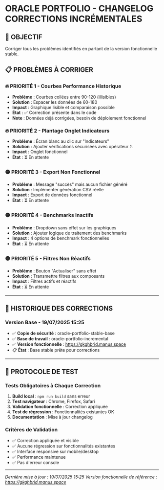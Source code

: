 # ORACLE PORTFOLIO - CHANGELOG CORRECTIONS INCRÉMENTALES

## 🎯 **OBJECTIF**
Corriger tous les problèmes identifiés en partant de la version fonctionnelle stable.

## 📋 **PROBLÈMES À CORRIGER**

### **🔥 PRIORITÉ 1 - Courbes Performance Historique**
- **Problème** : Courbes collées entre 90-120 (illisibles)
- **Solution** : Espacer les données de 60-180
- **Impact** : Graphique lisible et comparaison possible
- **État** : ✅ Correction présente dans le code
- **Note** : Données déjà corrigées, besoin de déploiement fonctionnel

### **🔥 PRIORITÉ 2 - Plantage Onglet Indicateurs**
- **Problème** : Écran blanc au clic sur "Indicateurs"
- **Solution** : Ajouter vérifications sécurisées avec opérateur `?.`
- **Impact** : Onglet fonctionnel
- **État** : ⏳ En attente

### **🟡 PRIORITÉ 3 - Export Non Fonctionnel**
- **Problème** : Message "succès" mais aucun fichier généré
- **Solution** : Implémenter génération CSV réelle
- **Impact** : Export de données fonctionnel
- **État** : ⏳ En attente

### **🟡 PRIORITÉ 4 - Benchmarks Inactifs**
- **Problème** : Dropdown sans effet sur les graphiques
- **Solution** : Ajouter logique de traitement des benchmarks
- **Impact** : 4 options de benchmark fonctionnelles
- **État** : ⏳ En attente

### **🟡 PRIORITÉ 5 - Filtres Non Réactifs**
- **Problème** : Bouton "Actualiser" sans effet
- **Solution** : Transmettre filtres aux composants
- **Impact** : Filtres actifs et réactifs
- **État** : ⏳ En attente

---

## 📝 **HISTORIQUE DES CORRECTIONS**

### **Version Base - 19/07/2025 15:25**
- ✅ **Copie de sécurité** : oracle-portfolio-stable-base
- ✅ **Base de travail** : oracle-portfolio-incremental
- ✅ **Version fonctionnelle** : https://gkghbrid.manus.space
- 📋 **État** : Base stable prête pour corrections

---

## 🧪 **PROTOCOLE DE TEST**

### **Tests Obligatoires à Chaque Correction**
1. **Build local** : `npm run build` sans erreur
2. **Test navigateur** : Chrome, Firefox, Safari
3. **Validation fonctionnelle** : Correction appliquée
4. **Test de régression** : Fonctionnalités existantes OK
5. **Documentation** : Mise à jour changelog

### **Critères de Validation**
- ✅ Correction appliquée et visible
- ✅ Aucune régression sur fonctionnalités existantes
- ✅ Interface responsive sur mobile/desktop
- ✅ Performance maintenue
- ✅ Pas d'erreur console

---

*Dernière mise à jour : 19/07/2025 15:25*
*Version fonctionnelle de référence : https://gkghbrid.manus.space*

